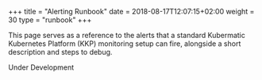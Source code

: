 +++
title = "Alerting Runbook"
date = 2018-08-17T12:07:15+02:00
weight = 30
type = "runbook"
+++

This page serves as a reference to the alerts that a standard Kubermatic Kubernetes Platform (KKP) monitoring setup can fire, alongside a short description and steps to debug.

Under Development